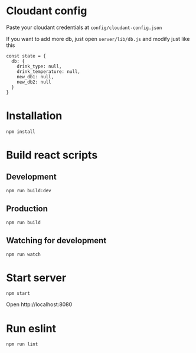 # Cloudant config
Paste your cloudant credentials at `config/cloudant-config.json`

If you want to add more db, just open `server/lib/db.js` and modify just like this
```
const state = {
  db: {
    drink_type: null,
    drink_temperature: null,
    new_db1: null,
    new_db2: null
  }
}
```

# Installation
```
npm install
```

# Build react scripts

## Development
```
npm run build:dev
```

## Production
```
npm run build
```

## Watching for development
```
npm run watch
```

# Start server
```
npm start
```

Open http://localhost:8080

# Run eslint
```
npm run lint
```
